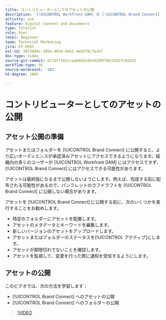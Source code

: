 ```yaml
---
title: コントリビューターとしてのアセットの公開
description: '[!UICONTROL Workfront DAM] の [!UICONTROL Brand Connect] にアセットとフォルダーを公開する方法について説明します。'
activity: use
feature: Digital Content and Documents
type: Tutorial
role: User
level: Beginner
team: Technical Marketing
jira: KT-8997
exl-id: 30f2684c-345a-4834-9e61-4e65f0c7a3e7
doc-type: video
source-git-commit: d17df7162ccaab6b62db34209f50131927c0a532
workflow-type: ht
source-wordcount: '181'
ht-degree: 100%

---
```


# コントリビューターとしてのアセットの公開

## アセット公開の準備

アセットまたはフォルダーを [!UICONTROL Brand Connect] に公開すると、より広いオーディエンスが承認済みアセットにアクセスできるようになります。組織内の多くのユーザーが [!UICONTROL Workfront DAM] にはアクセスできず、[!UICONTROL Brand Connect] にはアクセスできる可能性があります。

アセットは最終版になるまで公開しないようにします。例えば、完成する前に配布される可能性があるので、パンフレットのラフドラフトを [!UICONTROL Brand Connect] に公開しない場合があります。

アセットを [!UICONTROL Brand Connect] に公開する前に、次のいくつかを実行することをお勧めします。

* 特定のフォルダーにアセットを配置します。
* アセットのメタデータとキーワードを編集します。
* 新しいバージョンのアセットをアップロードします。
* アセットまたはフォルダーのステータスを[!UICONTROL アクティブ]にします。
* アセットが期限切れでないことを確認します。
* アセットを監視して、変更を行った際に通知を受信するようにします。

## アセットの公開

このビデオでは、次の方法を学習します：

* [!UICONTROL Brand Connect] へのアセットの公開
* [!UICONTROL Brand Connect] へのフォルダーの公開

>[!VIDEO](https://video.tv.adobe.com/v/3414415/?quality=12&learn=on&enablevpops&captions=jpn)
